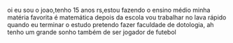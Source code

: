 oi eu sou o joao,tenho 15 anos rs,estou fazendo o ensino médio minha matéria favorita é matemática depois da escola vou trabalhar no lava rápido quando eu terminar o estudo pretendo fazer faculdade de dotologia, ah tenho um grande sonho também de ser jogador de futebol
